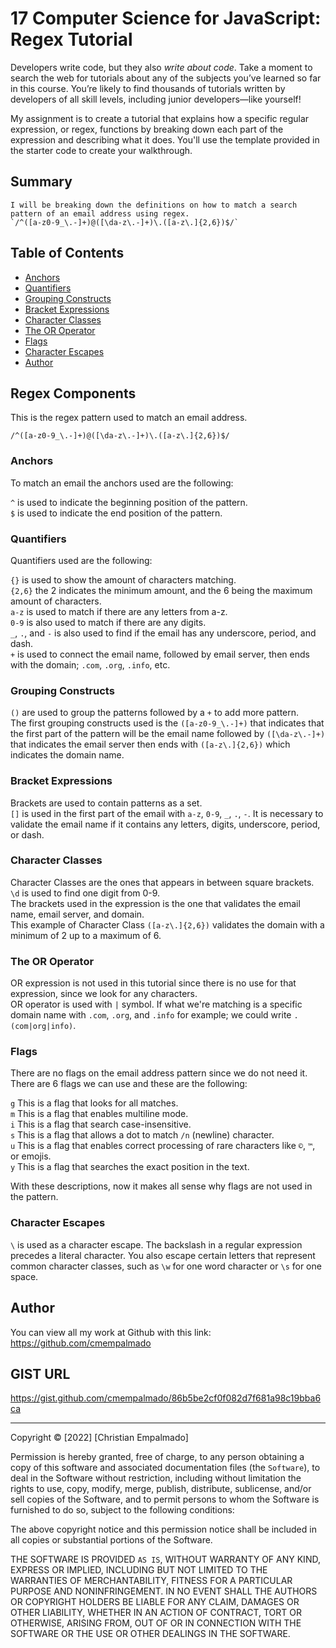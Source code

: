 # 17 Computer Science for JavaScript: Regex Tutorial

Developers write code, but they also *write about code*. Take a moment to search the web for tutorials about any of the subjects you’ve learned so far in this course. You’re likely to find thousands of tutorials written by developers of all skill levels, including junior developers&mdash;like yourself!

My assignment is to create a tutorial that explains how a specific regular expression, or regex, functions by breaking down each part of the expression and describing what it does. You'll use the template provided in the starter code to create your walkthrough.

## Summary

```
I will be breaking down the definitions on how to match a search pattern of an email address using regex.
`/^([a-z0-9_\.-]+)@([\da-z\.-]+)\.([a-z\.]{2,6})$/`
```

## Table of Contents

- [Anchors](#anchors)
- [Quantifiers](#quantifiers)
- [Grouping Constructs](#grouping-constructs)
- [Bracket Expressions](#bracket-expressions)
- [Character Classes](#character-classes)
- [The OR Operator](#the-or-operator)
- [Flags](#flags)
- [Character Escapes](#character-escapes)
- [Author](#author)

## Regex Components

This is the regex pattern used to match an email address.
```
/^([a-z0-9_\.-]+)@([\da-z\.-]+)\.([a-z\.]{2,6})$/
```

### Anchors

To match an email the anchors used are the following:

`^` is used to indicate the beginning position of the pattern. <br />
`$` is used to indicate the end position of the pattern.

### Quantifiers

Quantifiers used are the following: <br />

`{}` is used to show the amount of characters matching. <br />
`{2,6}` the 2 indicates the minimum amount, and the 6 being the maximum amount of characters. <br />
`a-z` is used to match if there are any letters from a-z. <br />
`0-9` is also used to match if there are any digits. <br />
`_`, `.`, and `-` is also used to find if the email has any underscore, period, and dash. <br />
`+` is used to connect the email name, followed by email server, then ends with the domain; `.com`, `.org`, `.info`, etc.

### Grouping Constructs

`()` are used to group the patterns followed by a `+` to add more pattern. <br />
The first grouping constructs used is the `([a-z0-9_\.-]+)` that indicates that the first part of the pattern will be the email name followed by `([\da-z\.-]+)` that indicates the email server then ends with `([a-z\.]{2,6})` which indicates the domain name.

### Bracket Expressions

Brackets are used to contain patterns as a set. <br />
`[]` is used in the first part of the email with `a-z`, `0-9`, `_`, `.`, `-`. It is necessary to validate the email name if it contains any letters, digits, underscore, period, or dash.

### Character Classes

Character Classes are the ones that appears in between square brackets. <br />
`\d` is used to find one digit from 0-9. <br />
The brackets used in the expression is the one that validates the email name, email server, and domain. <br />
This example of Character Class `([a-z\.]{2,6})` validates the domain with a minimum of 2 up to a maximum of 6.

### The OR Operator

OR expression is not used in this tutorial since there is no use for that expression, since we look for any characters. <br />
OR operator is used with `|` symbol. If what we're matching is a specific domain name with `.com`, `.org`, and `.info` for example; we could write `.(com|org|info)`.

### Flags

There are no flags on the email address pattern since we do not need it. <br />
There are 6 flags we can use and these are the following: <br />

`g` This is a flag that looks for all matches. <br />
`m` This is a flag that enables multiline mode. <br />
`i` This is a flag that search case-insensitive. <br />
`s` This is a flag that allows a dot to match `/n` (newline) character. <br />
`u` This is a flag that enables correct processing of rare characters like `©`, `™`, or emojis. <br />
`y` This is a flag that searches the exact position in the text. <br />

 With these descriptions, now it makes all sense why flags are not used in the pattern.

### Character Escapes

`\` is used as a character escape. The backslash in a regular expression precedes a literal character. You also escape certain letters that represent common character classes, such as `\w` for one word character or `\s` for one space.

## Author

You can view all my work at Github with this link:  <br />
https://github.com/cmempalmado


## GIST URL

https://gist.github.com/cmempalmado/86b5be2cf0f082d7f681a98c19bba6ca

---
Copyright © [2022] [Christian Empalmado]

Permission is hereby granted, free of charge, to any person obtaining a copy of this software and associated documentation files (the `Software`), to deal in the Software without restriction, including without limitation the rights to use, copy, modify, merge, publish, distribute, sublicense, and/or sell copies of the Software, and to permit persons to whom the Software is furnished to do so, subject to the following conditions:

The above copyright notice and this permission notice shall be included in all copies or substantial portions of the Software.

THE SOFTWARE IS PROVIDED `AS IS`, WITHOUT WARRANTY OF ANY KIND, EXPRESS OR IMPLIED, INCLUDING BUT NOT LIMITED TO THE WARRANTIES OF MERCHANTABILITY, FITNESS FOR A PARTICULAR PURPOSE AND NONINFRINGEMENT. IN NO EVENT SHALL THE AUTHORS OR COPYRIGHT HOLDERS BE LIABLE FOR ANY CLAIM, DAMAGES OR OTHER LIABILITY, WHETHER IN AN ACTION OF CONTRACT, TORT OR OTHERWISE, ARISING FROM, OUT OF OR IN CONNECTION WITH THE SOFTWARE OR THE USE OR OTHER DEALINGS IN THE SOFTWARE.